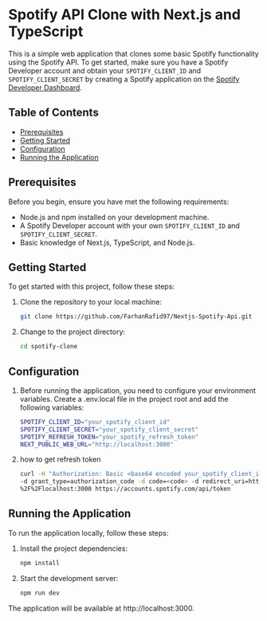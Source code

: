 # Spotify API Clone with Next.js and TypeScript

This is a simple web application that clones some basic Spotify functionality using the Spotify API. To get started, make sure you have a Spotify Developer account and obtain your `SPOTIFY_CLIENT_ID` and `SPOTIFY_CLIENT_SECRET` by creating a Spotify application on the [Spotify Developer Dashboard](https://developer.spotify.com/dashboard/applications).

## Table of Contents

- [Prerequisites](#prerequisites)
- [Getting Started](#getting-started)
- [Configuration](#configuration)
- [Running the Application](#running-the-application)

## Prerequisites

Before you begin, ensure you have met the following requirements:

- Node.js and npm installed on your development machine.
- A Spotify Developer account with your own `SPOTIFY_CLIENT_ID` and `SPOTIFY_CLIENT_SECRET`.
- Basic knowledge of Next.js, TypeScript, and Node.js.

## Getting Started

To get started with this project, follow these steps:

1. Clone the repository to your local machine:

   ```bash
   git clone https://github.com/FarhanRafid97/Nextjs-Spotify-Api.git
   ```

2. Change to the project directory:
   ```bash
   cd spotify-clone
   ```

## Configuration

1. Before running the application, you need to configure your environment variables. Create a .env.local file in the project root and add the following variables:
   ```bash
   SPOTIFY_CLIENT_ID="your_spotify_client_id"
   SPOTIFY_CLIENT_SECRET="your_spotify_client_secret"
   SPOTIFY_REFRESH_TOKEN="your_spotify_refresh_token"
   NEXT_PUBLIC_WEB_URL="http://localhost:3000"
   ```
2. how to get refresh token
   ```bash
   curl -H "Authorization: Basic <base64 encoded your_spotify_client_id:your_spotify_client_secret>"
   -d grant_type=authorization_code -d code=<code> -d redirect_uri=http%3A
   %2F%2Flocalhost:3000 https://accounts.spotify.com/api/token
   ```

## Running the Application

To run the application locally, follow these steps:

1. Install the project dependencies:
   ```bash
   npm install
   ```
2. Start the development server:
   ```bash
   npm run dev
   ```

The application will be available at http://localhost:3000.
